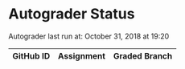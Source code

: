 # Autograder Status
Autograder last run at: October 31, 2018 at 19:20

| GitHub ID | Assignment | Graded Branch |
|-----------|------------|---------------|
